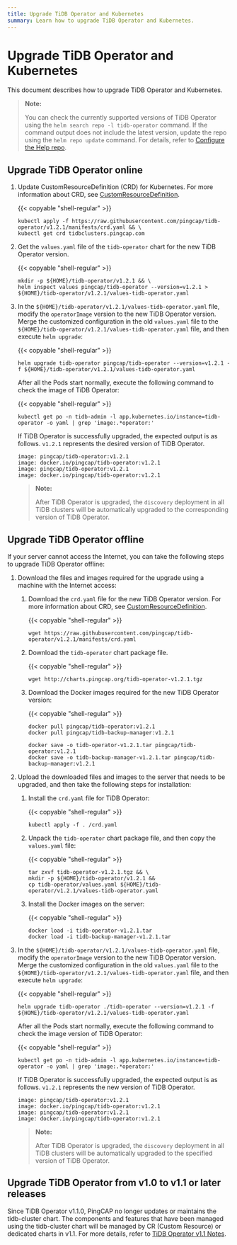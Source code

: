 ```yaml
---
title: Upgrade TiDB Operator and Kubernetes
summary: Learn how to upgrade TiDB Operator and Kubernetes.
---
```


# Upgrade TiDB Operator and Kubernetes

This document describes how to upgrade TiDB Operator and Kubernetes.

> **Note:**
>
> You can check the currently supported versions of TiDB Operator using the `helm search repo -l tidb-operator` command.
> If the command output does not include the latest version, update the repo using the `helm repo update` command. For details, refer to [Configure the Help repo](tidb-toolkit.md#configure-the-helm-repo).

## Upgrade TiDB Operator online

1. Update CustomResourceDefinition (CRD) for Kubernetes. For more information about CRD, see [CustomResourceDefinition](https://kubernetes.io/docs/tasks/access-kubernetes-api/custom-resources/custom-resource-definitions/).

    {{< copyable "shell-regular" >}}

    ```shell
    kubectl apply -f https://raw.githubusercontent.com/pingcap/tidb-operator/v1.2.1/manifests/crd.yaml && \
    kubectl get crd tidbclusters.pingcap.com
    ```

2. Get the `values.yaml` file of the `tidb-operator` chart for the new TiDB Operator version. 

    {{< copyable "shell-regular" >}}

    ```shell
    mkdir -p ${HOME}/tidb-operator/v1.2.1 && \
    helm inspect values pingcap/tidb-operator --version=v1.2.1 > ${HOME}/tidb-operator/v1.2.1/values-tidb-operator.yaml
    ```

3. In the `${HOME}/tidb-operator/v1.2.1/values-tidb-operator.yaml` file, modify the `operatorImage` version to the new TiDB Operator version. Merge the customized configuration in the old `values.yaml` file to the `${HOME}/tidb-operator/v1.2.1/values-tidb-operator.yaml` file, and then execute `helm upgrade`:

    {{< copyable "shell-regular" >}}

    ```shell
    helm upgrade tidb-operator pingcap/tidb-operator --version=v1.2.1 -f ${HOME}/tidb-operator/v1.2.1/values-tidb-operator.yaml
    ```

    After all the Pods start normally, execute the following command to check the image of TiDB Operator:

    {{< copyable "shell-regular" >}}

    ```shell
    kubectl get po -n tidb-admin -l app.kubernetes.io/instance=tidb-operator -o yaml | grep 'image:.*operator:'
    ```

    If TiDB Operator is successfully upgraded, the expected output is as follows. `v1.2.1` represents the desired version of TiDB Operator.

    ```
    image: pingcap/tidb-operator:v1.2.1
    image: docker.io/pingcap/tidb-operator:v1.2.1
    image: pingcap/tidb-operator:v1.2.1
    image: docker.io/pingcap/tidb-operator:v1.2.1
    ```

    > **Note:**
    >
    > After TiDB Operator is upgraded, the `discovery` deployment in all TiDB clusters will be automatically upgraded to the corresponding version of TiDB Operator.

## Upgrade TiDB Operator offline

If your server cannot access the Internet, you can take the following steps to upgrade TiDB Operator offline:

1. Download the files and images required for the upgrade using a machine with the Internet access:

    1. Download the `crd.yaml` file for the new TiDB Operator version. For more information about CRD, see [CustomResourceDefinition](https://kubernetes.io/docs/tasks/access-kubernetes-api/custom-resources/custom-resource-definitions/).

        {{< copyable "shell-regular" >}}

        ```shell
        wget https://raw.githubusercontent.com/pingcap/tidb-operator/v1.2.1/manifests/crd.yaml
        ```

    2. Download the `tidb-operator` chart package file.

        {{< copyable "shell-regular" >}}

        ```shell
        wget http://charts.pingcap.org/tidb-operator-v1.2.1.tgz
        ```

    3. Download the Docker images required for the new TiDB Operator version:

        {{< copyable "shell-regular" >}}
    
        ```shell
        docker pull pingcap/tidb-operator:v1.2.1
        docker pull pingcap/tidb-backup-manager:v1.2.1

        docker save -o tidb-operator-v1.2.1.tar pingcap/tidb-operator:v1.2.1
        docker save -o tidb-backup-manager-v1.2.1.tar pingcap/tidb-backup-manager:v1.2.1
        ```

2. Upload the downloaded files and images to the server that needs to be upgraded, and then take the following steps for installation:

    1. Install the `crd.yaml` file for TiDB Operator:

        {{< copyable "shell-regular" >}}

        ```shell
        kubectl apply -f . /crd.yaml
        ```

    2. Unpack the `tidb-operator` chart package file, and then copy the `values.yaml` file:

        {{< copyable "shell-regular" >}}

        ```shell
        tar zxvf tidb-operator-v1.2.1.tgz && \
        mkdir -p ${HOME}/tidb-operator/v1.2.1 &&
        cp tidb-operator/values.yaml ${HOME}/tidb-operator/v1.2.1/values-tidb-operator.yaml
        ```

    3. Install the Docker images on the server:

        {{< copyable "shell-regular" >}}

        ```shell
        docker load -i tidb-operator-v1.2.1.tar
        docker load -i tidb-backup-manager-v1.2.1.tar
        ```

3. In the `${HOME}/tidb-operator/v1.2.1/values-tidb-operator.yaml` file, modify the `operatorImage` version to the new TiDB Operator version. Merge the customized configuration in the old `values.yaml` file to the `${HOME}/tidb-operator/v1.2.1/values-tidb-operator.yaml` file, and then execute `helm upgrade`:

   {{< copyable "shell-regular" >}}

    ```shell
    helm upgrade tidb-operator ./tidb-operator --version=v1.2.1 -f ${HOME}/tidb-operator/v1.2.1/values-tidb-operator.yaml
    ```

   After all the Pods start normally, execute the following command to check the image version of TiDB Operator:

   {{< copyable "shell-regular" >}}

    ```shell
    kubectl get po -n tidb-admin -l app.kubernetes.io/instance=tidb-operator -o yaml | grep 'image:.*operator:'
    ```

   If TiDB Operator is successfully upgraded, the expected output is as follows. `v1.2.1` represents the new version of TiDB Operator.

    ```
    image: pingcap/tidb-operator:v1.2.1
    image: docker.io/pingcap/tidb-operator:v1.2.1
    image: pingcap/tidb-operator:v1.2.1
    image: docker.io/pingcap/tidb-operator:v1.2.1
    ```

   > **Note:**
   >
   > After TiDB Operator is upgraded, the `discovery` deployment in all TiDB clusters will be automatically upgraded to the specified version of TiDB Operator.

## Upgrade TiDB Operator from v1.0 to v1.1 or later releases

Since TiDB Operator v1.1.0, PingCAP no longer updates or maintains the tidb-cluster chart. The components and features that have been managed using the tidb-cluster chart will be managed by CR (Custom Resource) or dedicated charts in v1.1. For more details, refer to [TiDB Operator v1.1 Notes](notes-tidb-operator-v1.1.md).

